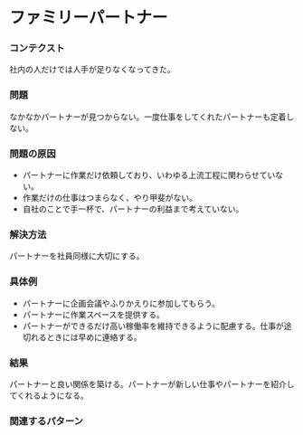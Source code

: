ファミリーパートナー
=====================

### コンテクスト

社内の人だけでは人手が足りなくなってきた。

### 問題

なかなかパートナーが見つからない。一度仕事をしてくれたパートナーも定着しない。

### 問題の原因

- パートナーに作業だけ依頼しており、いわゆる上流工程に関わらせていない。
- 作業だけの仕事はつまらなく、やり甲斐がない。
- 自社のことで手一杯で、パートナーの利益まで考えていない。

### 解決方法

パートナーを社員同様に大切にする。

### 具体例

- パートナーに企画会議やふりかえりに参加してもらう。
- パートナーに作業スペースを提供する。
- パートナーができるだけ高い稼働率を維持できるように配慮する。仕事が途切れるときには早めに連絡する。

### 結果

パートナーと良い関係を築ける。パートナーが新しい仕事やパートナーを紹介してくれるようになる。

### 関連するパターン
